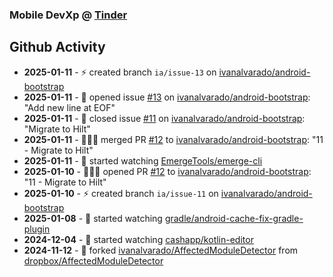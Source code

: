 ### Mobile DevXp @ [Tinder](https://medium.com/tinder)

## Github Activity
- **2025-01-11** - ⚡️ created branch `ia/issue-13` on [ivanalvarado/android-bootstrap](https://github.com/ivanalvarado/android-bootstrap)
- **2025-01-11** - 📝 opened issue [#13](https://github.com/ivanalvarado/android-bootstrap/issues/13) on [ivanalvarado/android-bootstrap](https://github.com/ivanalvarado/android-bootstrap): "Add new line at EOF"
- **2025-01-11** - 📝 closed issue [#11](https://github.com/ivanalvarado/android-bootstrap/issues/11) on [ivanalvarado/android-bootstrap](https://github.com/ivanalvarado/android-bootstrap): "Migrate to Hilt"
- **2025-01-11** - 🧑🏻‍💻 merged PR [#12](https://github.com/ivanalvarado/android-bootstrap/pull/12) to [ivanalvarado/android-bootstrap](https://github.com/ivanalvarado/android-bootstrap): "11 - Migrate to Hilt"
- **2025-01-11** - 👀 started watching [EmergeTools/emerge-cli](https://github.com/EmergeTools/emerge-cli)
- **2025-01-10** - 🧑🏻‍💻 opened PR [#12](https://github.com/ivanalvarado/android-bootstrap/pull/12) to [ivanalvarado/android-bootstrap](https://github.com/ivanalvarado/android-bootstrap): "11 - Migrate to Hilt"
- **2025-01-10** - ⚡️ created branch `ia/issue-11` on [ivanalvarado/android-bootstrap](https://github.com/ivanalvarado/android-bootstrap)
- **2025-01-08** - 👀 started watching [gradle/android-cache-fix-gradle-plugin](https://github.com/gradle/android-cache-fix-gradle-plugin)
- **2024-12-04** - 👀 started watching [cashapp/kotlin-editor](https://github.com/cashapp/kotlin-editor)
- **2024-11-12** - 🔱 forked [ivanalvarado/AffectedModuleDetector](https://github.com/ivanalvarado/AffectedModuleDetector) from [dropbox/AffectedModuleDetector](https://github.com/dropbox/AffectedModuleDetector)